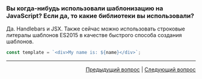 ### Вы когда-нибудь использовали шаблонизацию на JavaScript? Если да, то какие библиотеки вы использовали?

Да. Handlebars и JSX. Также сейчас можно использовать строковые литералы шаблонов ES2015 в качестве быстрого способа создания шаблонов.

```javascript
const template = `<div>My name is: ${name}</div>`;
```

---

<div align="right">
<a href="17.md">Предыдущий вопрос</a> | <a href="19.md">Следующий вопрос</a>
</div>
